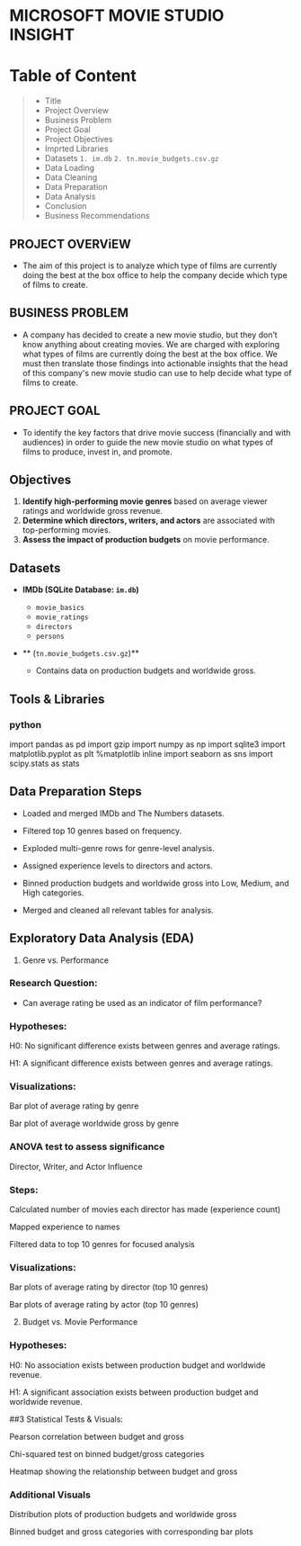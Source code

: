 # MICROSOFT MOVIE STUDIO INSIGHT
# Table of Content
>* Title
>* Project Overview
>* Business Problem
>* Project Goal
>* Project Objectives
>* Imprted Libraries
>* Datasets 
`1. im.db`
`2. tn.movie_budgets.csv.gz`
>* Data Loading
>* Data Cleaning
>* Data Preparation
>* Data Analysis
>* Conclusion
>* Business Recommendations


## PROJECT OVERViEW
- The aim of this project is to analyze which type of films are currently doing the best at the box office to help the company decide which type of films to create.

## BUSINESS PROBLEM
- A company has decided to create a new movie studio, but they don’t know anything about creating movies. We are charged with exploring what types of films are currently doing the best at the box office. We must then translate those findings into actionable insights that the head of this company's new movie studio can use to help decide what type of films to create.

## PROJECT GOAL

- To identify the key factors that drive movie success (financially and with audiences) in order to guide the new movie studio on what types of films to produce, invest in, and promote.

##  Objectives

1. **Identify high-performing movie genres** based on average viewer ratings and worldwide gross revenue.
2. **Determine which directors, writers, and actors** are associated with top-performing movies.
3. **Assess the impact of production budgets** on movie performance.

##  Datasets

- **IMDb (SQLite Database: `im.db`)**
  - `movie_basics`
  - `movie_ratings`
  - `directors`
  - `persons`

- ** (`tn.movie_budgets.csv.gz`)**
  - Contains data on production budgets and worldwide gross.

## Tools & Libraries
### python
import pandas as pd
import gzip
import numpy as np
import sqlite3
import matplotlib.pyplot as plt
%matplotlib inline
import seaborn as sns
import scipy.stats as stats

## Data Preparation Steps
- Loaded and merged IMDb and The Numbers datasets.

- Filtered top 10 genres based on frequency.

- Exploded multi-genre rows for genre-level analysis.

- Assigned experience levels to directors and actors.

- Binned production budgets and worldwide gross into Low, Medium, and High categories.

- Merged and cleaned all relevant tables for analysis.

## Exploratory Data Analysis (EDA)
1.  Genre vs. Performance
### Research Question:
- Can average rating be used as an indicator of film performance?

### Hypotheses:

H0: No significant difference exists between genres and average ratings.

H1: A significant difference exists between genres and average ratings.

### Visualizations:

Bar plot of average rating by genre

Bar plot of average worldwide gross by genre

### ANOVA test to assess significance

 Director, Writer, and Actor Influence
### Steps:

Calculated number of movies each director has made (experience count)

Mapped experience to names

Filtered data to top 10 genres for focused analysis

### Visualizations:

Bar plots of average rating by director (top 10 genres)

Bar plots of average rating by actor (top 10 genres)

2. Budget vs. Movie Performance
### Hypotheses:

H0: No association exists between production budget and worldwide revenue.

H1: A significant association exists between production budget and worldwide revenue.

##3 Statistical Tests & Visuals:

Pearson correlation between budget and gross

Chi-squared test on binned budget/gross categories

Heatmap showing the relationship between budget and gross

### Additional Visuals
Distribution plots of production budgets and worldwide gross

Binned budget and gross categories with corresponding bar plots
